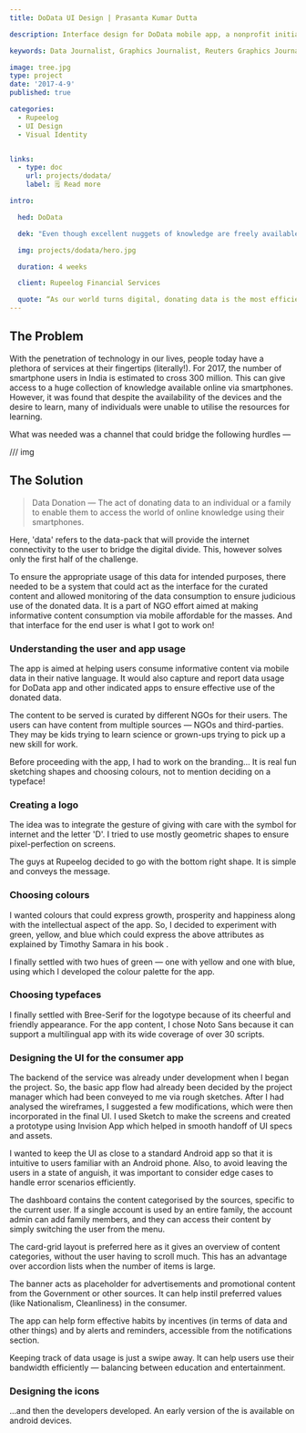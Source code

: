 ```yaml
---
title: DoData UI Design | Prasanta Kumar Dutta

description: Interface design for DoData mobile app, a nonprofit initiative to enable donation of internet access towards educational and vocational training for the underpriviledged.

keywords: Data Journalist, Graphics Journalist, Reuters Graphics Journalist, Data Visualisation Developer, Data Visualization Developer, Narrative Cartographer, User Interface Designer, User Experience Designer, Communication Designer, Data Storyteller, Information Designer, Graphic Designer, Art Director, User-centered design, UX, UI, Data Artist, Web Designer, Web Developer, Front-end Web Developer, Photographer, Traveller, Creative writer, Electronics and Communication Engineer, National Institute of Design, National Institute of Technology Durgapur, Prasanta, PrasantaKrDutta, Prasanta Kumar Dutta, Prasanta KrDutta, pkddapacific, pkd.dapacific, pkd_da_pacific, daPacific.

image: tree.jpg
type: project
date: '2017-4-9'
published: true

categories:
  - Rupeelog
  - UI Design
  - Visual Identity


links: 
  - type: doc
    url: projects/dodata/
    label: 🗒️ Read more

intro:

  hed: DoData

  dek: "Even though excellent nuggets of knowledge are freely available on the internet, many individuals, especially the underprivileged, do not have access to it. To address the situation, DoData was envisaged — as a not for profit organization, whose main objective is to enable donation of data (internet) for the needy. I worked on the User Interface Design of the mobile app for DoData during my internship at Rupeelog in the summer of 2017."

  img: projects/dodata/hero.jpg

  duration: 4 weeks

  client: Rupeelog Financial Services

  quote: “As our world turns digital, donating data is the most efficient way of donating” — dodata.org
---
```


<script>
  import Container from '$lib/components/ui/Container/index.svelte';
  import LinkButton from '$lib/components/ui/LinkButton/index.svelte';
  import ProjectNav from '$lib/components/custom/projects/ProjectNav/index.svelte';
</script>

<Container width="md">

## The Problem

With the penetration of technology in our lives, people today have a plethora of services at their fingertips (literally!). For 2017, the number of smartphone users in India is estimated to cross 300 million. This can give access to a huge collection of knowledge available online via smartphones. However, it was found that despite the availability of the devices and the desire to learn, many of individuals were unable to utilise the resources for learning.

What was needed was a channel that could bridge the following hurdles —

/// img

## The Solution

> Data Donation — The act of donating data to an individual or a family to enable them to access the world of online knowledge using their smartphones.

Here, 'data' refers to the data-pack that will provide the internet connectivity to the user to bridge the digital divide. This, however solves only the first half of the challenge.

To ensure the appropriate usage of this data for intended purposes, there needed to be a system that could act as the interface for the curated content and allowed monitoring of the data consumption to ensure judicious use of the donated data. It is a part of NGO effort aimed at making informative content consumption via mobile affordable for the masses.
And that interface for the end user is what I got to work on!

### Understanding the user and app usage

The app is aimed at helping users consume informative content via mobile data in their native language. It would also capture and report data usage for DoData app and other indicated apps to ensure effective use of the donated data.

The content to be served is curated by different NGOs for their users. The users can have content from multiple sources — NGOs and third-parties. They may be kids trying to learn science or grown-ups trying to pick up a new skill for work.

Before proceeding with the app, I had to work on the branding… It is real fun sketching shapes and choosing colours, not to mention deciding on a typeface!

### Creating a logo

The idea was to integrate the gesture of giving with care with the symbol for internet and the letter 'D'. I tried to use mostly geometric shapes to ensure pixel-perfection on screens.

The guys at Rupeelog decided to go with the bottom right shape. It is simple and conveys the message.

### Choosing colours

I wanted colours that could express growth, prosperity and happiness along with the intellectual aspect of the app. So, I decided to experiment with green, yellow, and blue which could express the above attributes as explained by Timothy Samara in his book <LinkButton label='Drawing for Graphic Design' target=_blank url='https://www.amazon.in/Drawing-Graphic-Design-Understanding-Conceptual/dp/1592537812' />.

I finally settled with two hues of green — one with yellow and one with blue, using which I developed the colour palette for the app.

### Choosing typefaces

I finally settled with Bree-Serif for the logotype because of its cheerful and friendly appearance. For the app content, I chose Noto Sans because it can support a multilingual app with its wide coverage of over 30 scripts.

### Designing the UI for the consumer app

The backend of the service was already under development when I began the project. So, the basic app flow had already been decided by the project manager which had been conveyed to me via rough sketches. After I had analysed the wireframes, I suggested a few modifications, which were then incorporated in the final UI. I used Sketch to make the screens and created a prototype using Invision App which helped in smooth handoff of UI specs and assets.

I wanted to keep the UI as close to a standard Android app so that it is intuitive to users familiar with an Android phone. Also, to avoid leaving the users in a state of anguish, it was important to consider edge cases to handle error scenarios efficiently.

The dashboard contains the content categorised by the sources, specific to the current user. If a single account is used by an entire family, the account admin can add family members, and they can access their content by simply switching the user from the menu.

The card-grid layout is preferred here as it gives an overview of content categories, without the user having to scroll much. This has an advantage over accordion lists when the number of items is large.

The banner acts as placeholder for advertisements and promotional content from the Government or other sources. It can help instil preferred values (like Nationalism, Cleanliness) in the consumer.

The app can help form effective habits by incentives (in terms of data and other things) and by alerts and reminders, accessible from the notifications section.

Keeping track of data usage is just a swipe away. It can help users use their bandwidth efficiently — balancing between education and entertainment.

### Designing the icons

…and then the developers developed.
An early version of the <LinkButton label='App' target=_blank url='https://apkpure.com/nl/do-data-dodata-platform-for-donation-of-data/com.dodata.org' /> is available on android devices.

</Container>

<Container width="sm">
  <ProjectNav />
</Container>
